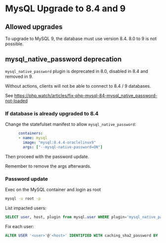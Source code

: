 # MysQL Upgrade to 8.4 and 9

## Allowed upgrades

To upgrade to MySQL 9, the database must use version 8.4. 8.0 to 9 is not possible.

## mysql_native_password deprecation

`mysql_native_password` plugin is deprecated in 8.0, disabled in 8.4 and removed in 9.

Without actions, clients will not be able to connect to 8.4 / 9 databases.

See <https://php.watch/articles/fix-php-mysql-84-mysql_native_password-not-loaded>

### If database is already upgraded to 8.4

Change the statefulset manifest to allow `mysql_native_password`:

```yaml
      containers:
      - name: mysql
        image: "mysql:8.4.4-oraclelinux9"
        args: ["--mysql-native-password=ON"]
```

Then proceed with the password update.

Remember to remove the args afterwards.

### Password update

Exec on the MySQL container and login as root

```bash
mysql -u root -p
```

List impacted users:

```sql
SELECT user, host, plugin from mysql.user WHERE plugin='mysql_native_password';
```

Fix each user:

```sql
ALTER USER '<user>'@'<host>' IDENTIFIED WITH caching_sha2_password BY 'plain_text_password';
```
